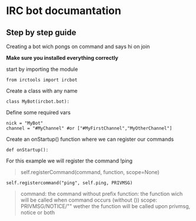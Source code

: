 IRC bot documantation
=============
Step by step guide
-------------
Creating a bot wich pongs on command and says hi on join

<b>Make sure you installed everything correctly</b>

start by importing the module

    from irctools import ircbot

Create a class with any name

    class MyBot(ircbot.bot):
    
Define some required vars

    nick = "MyBot"
    channel = "#MyChannel" #or ["#MyFirstChannel","MyOtherChannel"]

Create an onStartup() function where we can register our commands

    def onStartup():
    
For this example we will register the command !ping

> self.registerCommand(command, function, scope=None)

    self.registercommand("ping", self.ping, PRIVMSG)
    
>command: the command without prefix
>function: the function wich will be called when command occurs (without ())
>scope: PRIVMSG/NOTICE/"" wether the function will be called upon privmsg, notice or both
